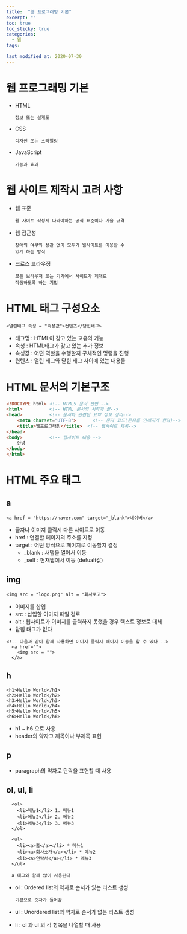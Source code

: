 ```yaml
---
title:  "웹 프로그래밍 기본"
excerpt: ""
toc: true
toc_sticky: true
categories:
  - 웹
tags:

last_modified_at: 2020-07-30
---
```


# 웹 프로그래밍 기본

* HTML

      정보 또는 설계도
* CSS 

      디자인 또는 스타일링
* JavaScript

      기능과 효과

# 웹 사이트 제작시 고려 사항
* 웹 표준

      웹 사이트 작성시 따라야하는 공식 표준이나 기술 규격
    
* 웹 접근성
    
      장애의 여부와 상관 없이 모두가 웹사이트를 이용할 수 
      있게 하는 방식
      
* 크로스 브라우징

      모든 브라우저 또는 기기에서 사이트가 제대로 
      작동하도록 하는 기법
      
# HTML 태그 구성요소

    <열린태그 속성 = "속성값">컨텐츠</닫힌태그>
    
* 태그명 : HTML이 갖고 있는 고유의 기능
* 속성 : HTML태그가 갖고 있는 추가 정보
* 속성값 : 어떤 역할을 수행할지 구체적인 명령을 진행
* 컨텐츠 : 열린 태그와 닫힌 태그 사이에 있는 내용물

# HTML 문서의 기본구조
```html
<!DOCTYPE html> <!-- HTML5 문서 선언 -->
<html>          <!-- HTML 문서의 시작과 끝-->
<head>          <!-- 문서와 관련된 요약 정보 정리-->
    <meta charset="UTF-8">      <!-- 문자 코드(문자를 안깨지게 한다)-->
    <title>웹프로그래밍</title>  <!-- 웹사이트 제목-->
</head>
<body>          <!-- 웹사이트 내용 -->
    안녕
</body>
</html>
```

# HTML 주요 태그
## a

    <a href = "https://naver.com" target="_blank">네이버</a>
* 글자나 이미지 클릭시 다른 사이트로 이동
* href : 연결할 페이지의 주소를 지정
* target : 어떤 방식으로 페이지로 이동할지 결정
  * _blank : 새탭을 열어서 이동
  * _self : 현재탭에서 이동 (defualt값)

## img
    <img src = "logo.png" alt = "회사로고">
* 이미지를 삽입
* src : 삽입할 이미지 파일 경로
* alt : 웹사이트가 이미지를 출력하지 못했을 경우 텍스트 정보로 대체
* 닫힘 태그가 없다

```
<!-- 다음과 같이 함께 사용하면 이미지 클릭시 페이지 이동을 할 수 있다 -->
  <a href="">
    <img src = "">    
  </a>
```

## h
  
    <h1>Hello World</h1>
    <h2>Hello World</h2>
    <h3>Hello World</h3>
    <h4>Hello World</h4>
    <h5>Hello World</h5>
    <h6>Hello World</h6>
* h1 ~ h6 으로 사용
* header의 약자고 제목이나 부제목 표현

## p
* paragraph의 약자로 단락을 표현할 때 사용

## ol, ul, li
  
      <ol>
        <li>메뉴1</li> 1. 메뉴1
        <li>메뉴2</li> 2. 메뉴2
        <li>메뉴3</li> 3. 메뉴3
      </ol>

      <ul>
        <li><a>홈</a></li> * 메뉴1
        <li><a>회사소개</a></li> * 메뉴2
        <li><a>연락처</a></li> * 메뉴3
      </ul>
      
      a 태그와 함께 많이 사용된다
       
* ol : Ordered list의 약자로 순서가 있는 리스트 생성
    
      기본으로 숫자가 들어감
* ul : Unordered list의 약자로 순서가 없는 리스트 생성
* li : ol 과 ul 의 각 항목을 나열할 때 사용
